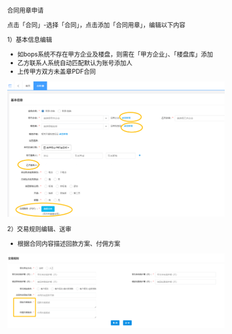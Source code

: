 合同用章申请

点击「合同」-选择「合同」，点击添加「合同用章」，编辑以下内容

1）基本信息编辑

* 如bops系统不存在甲方企业及楼盘，则需在「甲方企业」、「楼盘库」添加
* 乙方联系人系统自动匹配默认为账号添加人
* 上传甲方双方未盖章PDF合同

![](/1/合同用章)

2）交易规则编辑、送审

*  根据合同内容描述回款方案、付佣方案

![](/2/交易规则)

